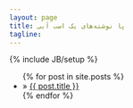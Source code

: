 ```yaml
---
layout: page
title: پا نوشته‌های یک اسب آبی
tagline: 
---
```

{% include JB/setup %}

<ul class="posts">
  {% for post in site.posts %}
    <li> &raquo; <a href="{{ BASE_PATH }}{{ post.url }}">{{ post.title }}</a></li>
  {% endfor %}
</ul>

